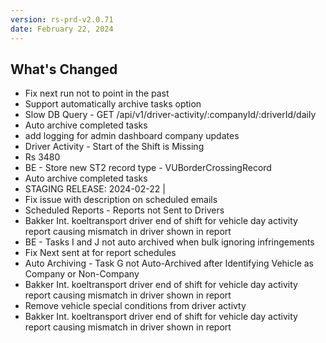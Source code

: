 ```yaml
---
version: rs-prd-v2.0.71
date: February 22, 2024
---
```


## What's Changed
* Fix next run not to point in the past
* Support automatically archive tasks option
* Slow DB Query - GET /api/v1/driver-activity/:companyId/:driverId/daily
* Auto archive completed tasks
* add logging for admin dashboard company updates
* Driver Activity - Start of the Shift is Missing
* Rs 3480
* BE - Store new ST2 record type - VUBorderCrossingRecord
* Auto archive completed tasks
* STAGING RELEASE: 2024-02-22 |
* Fix issue with description on scheduled emails
* Scheduled Reports - Reports not Sent to Drivers
* Bakker Int. koeltransport driver end of shift for vehicle day activity report causing mismatch in driver shown in report
* BE - Tasks I and J not auto archived when bulk ignoring infringements
* Fix Next sent at for report schedules
* Auto Archiving - Task G not Auto-Archived after Identifying Vehicle as Company or Non-Company
* Bakker Int. koeltransport driver end of shift for vehicle day activity report causing mismatch in driver shown in report
* Remove vehicle special conditions from driver activty
* Bakker Int. koeltransport driver end of shift for vehicle day activity report causing mismatch in driver shown in report